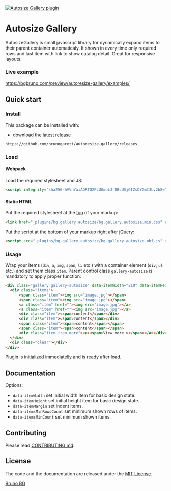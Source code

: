 [![Autosize Gallery plugin](https://raw.githubusercontent.com/brunogarett/autoresize-gallery/master/docs/cover.jpg)](https://bgstudio.online/)

# Autosize Gallery

AutosizeGallery is small javascript library for dynamically expand items to their parent container automaticaly. It shown in every time only required rows and last item with link to show catalog detail. Great for responsive layouts.

### Live example

https://bgbruno.com/preview/autoresize-gallery/examples/

## Quick start

### Install

This package can be installed with:

- download the [latest release](https://github.com/brunogarett/autoresize-gallery/releases)
```
https://github.com/brunogarett/autoresize-gallery/releases
```

### Load

#### Webpack

Load the required stylesheet and JS:

```html
<script integrity="sha256-hVVnYaiADRTO2PzUGmuLJr8BLUSjGIZsDYGmIJLv2b8=" crossorigin="anonymous" src="https://code.jquery.com/jquery-3.1.1.min.js"></script>
```

#### Static HTML

Put the required stylesheet at the [top](https://developer.yahoo.com/performance/rules.html#css_top) of your markup:

```html
<link href="_plugins/bg.gallery.autosize/bg.gallery.autosize.min.css" rel="stylesheet" />
```

Put the script at the [bottom](https://developer.yahoo.com/performance/rules.html#js_bottom) of your markup right after jQuery:

```html
<script src="_plugins/bg.gallery.autosize/bg.gallery.autosize.obf.js" type="text/javascript"></script>
```

### Usage

Wrap your items (`div`, `a`, `img`, `span`, `li` etc.) with a container element (`div`, `ul` etc.) and set them class `item`. Parent control class `gallery-autosize` is mandatory to apply proper function:

```html
<div class="gallery gallery-autosize" data-itemWidth="210" data-itemHeight="140" data-itemMargin="1" data-itemsMinRowsCount="2" data-itemsMinCount="11">
  <div class="items">
      <span class="item"><img src="image.jpg"></span>
      <span class="item"><img src="image.jpg"></span>
      <a class="item" href=""><img src="image.jpg"></a>
      <a class="item" href=""><img src="image.jpg"></a>
      <div class="item"><span>content</span></div>
      <div class="item"><span>content</span></div>
      <span class="item"><span>content</span></span>
      <span class="item"><span>content</span></span>
      <div class="item item-more"><a><span>View more ></span></a></div>
  </div>
  <div class="clear"></div>
</div>
```

[Plugin](https://learn.jquery.com/plugins) is initialized immediatelly and is ready after load.

## Documentation

Options:

  * `data-itemWidth` set initial width item for basic design state.
  * `data-itemHeight` set initial height item for basic design state.
  * `data-itemMargin` set indent items.
  * `data-itemsMinRowsCount` set minimum shown rows of items.
  * `data-itemsMinCount` set minimum shown items.
  
## Contributing

Please read [CONTRIBUTING.md](CONTRIBUTING.md).

## License

The code and the documentation are released under the [MIT License](LICENSE).

[Bruno BG](https://bgstudio.online)
